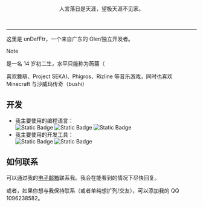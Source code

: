 <br>

<p align="center">人言落日是天涯，望极天涯不见家。</p>

</br>

---

这里是 unDefFtr，一个来自广东的 OIer/独立开发者。

> [!NOTE]
> 是一名 14 岁初二生，水平只能称为蒟蒻（

喜欢舞萌、Project SEKAI、Phigros、Rizline 等音乐游戏，同时也喜欢 Minecraft 与沙威玛传奇（bushi）

## 开发

- 我主要使用的编程语言：<br/>
  ![Static Badge](https://img.shields.io/badge/Python-%233776AB?style=flat-square&logo=Python&logoColor=white)
  ![Static Badge](https://img.shields.io/badge/C++-%20?style=flat-square&logo=cplusplus&logoColor=white&color=00599C)
  ![Static Badge](https://img.shields.io/badge/JavaScript-%20?style=flat-square&logo=javascript&logoColor=F0DB4F&color=323330)
- 我主要使用的开发工具：<br/>
  ![Static Badge](https://img.shields.io/badge/NeoVim-%20?style=flat-square&logo=neovim&logoColor=white&color=57A143)
  ![Static Badge](https://img.shields.io/badge/Visual_Studio_Code-%232F80ED?style=flat-square&logo=vscodium&logoColor=white)

## 如何联系

可以通过我的[电子邮箱](mailto:undefftr@undefined.ac.cn)联系我。我会在能看到的情况下尽快回复。

或者，如果你想与我保持联系（或者单纯想扩列/交友），可以添加我的 QQ 1096238582。
